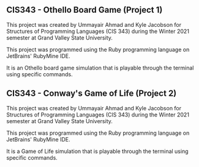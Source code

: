 ## CIS343 - Othello Board Game (Project 1)
This project was created by Ummayair Ahmad and Kyle Jacobson for Structures of Programming Languages (CIS 343) during the Winter 2021 semester at Grand Valley State University.

This project was programmed using the Ruby programming language on JetBrains' RubyMine IDE.

It is an Othello board game simulation that is playable through the terminal using specific commands.

## CIS343 - Conway's Game of Life (Project 2)
This project was created by Ummayair Ahmad and Kyle Jacobson for Structures of Programming Languages (CIS 343) during the Winter 2021 semester at Grand Valley State University.

This project was programmed using the Ruby programming language on JetBrains' RubyMine IDE. 

It is a Game of Life simulation that is playable through the terminal using specific commands.

